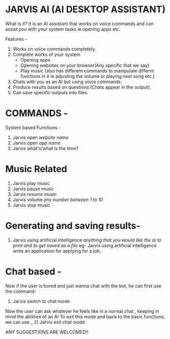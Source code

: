 # JARVIS AI (AI DESKTOP ASSISTANT)

What is it?
It is an AI assistant that works on voice commands and can assist you with your system tasks ie opening apps etc.

Features - 
1) Works on voice commands completely.
2) Complete works of your system 
    * Opening apps
    * Opening websites on your browser(Any specific that we say)
    * Play music (also has different commands to manipulate differnt functions in it ie adjusting the volume or playing next song etc.)
3) Chats with you as an AI bot using voice commands.
4) Produce results based on questions (Chats appear in the output).
5) Can save specific outputs into files.




# COMMANDS - 
System based Functions -
1) Jarvis open *website name*
2) Jarvis open *app name*
3) Jarvis what's/what is the time?
# Music Related
1) Jarvis play music
2) Jarvis pause music
3) Jarvis resume music
4) Jarvis volume *any number between 1 to 10*
5) Jarvis stop music


# Generating and saving results-
1) Jarvis using artificial intelligence *anything that you would like the ai to print and to get saved as a file* 
eg- Jarvis using artificial intelligence write an application for applying for a job.



# Chat based - 
Now if the user is bored and just wanna chat with the bot, he can first use the command-
1) Jarvis switch to chat mode

Now the user can ask whatever he feels like in a normal chat , keeping in mind the abilities of an AI
To exit this mode and back to the basic functions, we can use _
2) Jarvis exit chat mode








ANY SUGGESTIONS ARE WELCOMED!!
